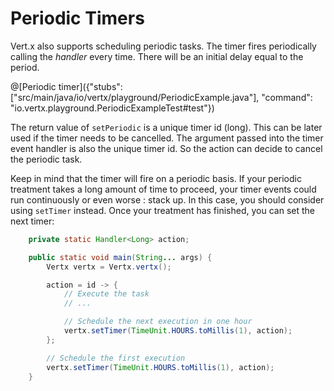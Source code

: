# Periodic Timers

Vert.x also supports scheduling periodic tasks. The timer fires periodically calling the _handler_ every time. There 
will be an initial delay equal to the period.

@[Periodic timer]({"stubs": ["src/main/java/io/vertx/playground/PeriodicExample.java"], "command": "io.vertx.playground.PeriodicExampleTest#test"})

The return value of `setPeriodic` is a unique timer id (long). This can be later used if the timer needs to be cancelled.
The argument passed into the timer event handler is also the unique timer id. So the action can decide to cancel the 
periodic task.

Keep in mind that the timer will fire on a periodic basis. If your periodic treatment takes a long amount of time to proceed, your timer events could run continuously or even worse : stack up. In this case, you should consider using `setTimer` instead. Once your treatment has finished, you can set the next timer:

```java
    private static Handler<Long> action;

    public static void main(String... args) {
        Vertx vertx = Vertx.vertx();

        action = id -> {
            // Execute the task
            // ...

            // Schedule the next execution in one hour
            vertx.setTimer(TimeUnit.HOURS.toMillis(1), action);
        };

        // Schedule the first execution
        vertx.setTimer(TimeUnit.HOURS.toMillis(1), action);
    }
```

